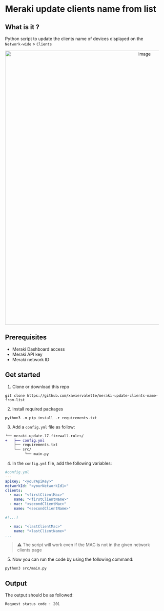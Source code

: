 # Meraki update clients name from list

## What is it ?
Python script to update the clients name of devices displayed on the ```Network-wide``` > ```Clients```

<p align="center">
<img width="898" alt="image" src="https://user-images.githubusercontent.com/28600326/227801958-494c3566-735c-440a-9f7a-dcd76bb2061f.png">
</p>

## Prerequisites
- Meraki Dashboard access
- Meraki API key
- Meraki network ID

## Get started
1. Clone or download this repo
```console
git clone https://github.com/xaviervalette/meraki-update-clients-name-from-list

```
2. Install required packages
```console
python3 -m pip install -r requirements.txt
```
3. Add a ```config.yml``` file as follow:
```diff
└── meraki-update-l7-firewall-rules/
+   ├── config.yml
    ├── requirements.txt
    └── src/
         └── main.py  
```
4. In the ```config.yml``` file, add the following variables:
```yaml
#config.yml
---
apiKey: "<yourApiKey>"
networkId: "<yourNetworkId1>"
clients:
  - mac: "<firstClientMac>"
    name: "<firstClientName>"
  - mac: "<secondClientMac>"
    name: "<secondClientName>"
    
#[...]

  - mac: "<lastClientMac>"
    name: "<lastClientName>" 
...

```
> ⚠ The script will work even if the MAC is not in the given network clients page



5. Now you can run the code by using the following command:
```console
python3 src/main.py
```

## Output
The output should be as followed:
```console
Request status code : 201 
```




